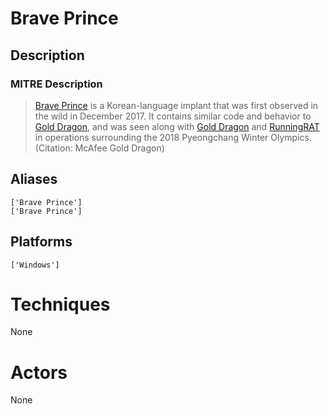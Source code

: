 
# Brave Prince

## Description

### MITRE Description

> [Brave Prince](https://attack.mitre.org/software/S0252) is a Korean-language implant that was first observed in the wild in December 2017. It contains similar code and behavior to [Gold Dragon](https://attack.mitre.org/software/S0249), and was seen along with [Gold Dragon](https://attack.mitre.org/software/S0249) and [RunningRAT](https://attack.mitre.org/software/S0253) in operations surrounding the 2018 Pyeongchang Winter Olympics. (Citation: McAfee Gold Dragon)

## Aliases

```
['Brave Prince']
['Brave Prince']
```

## Platforms

```
['Windows']
```

# Techniques

None

# Actors

None
